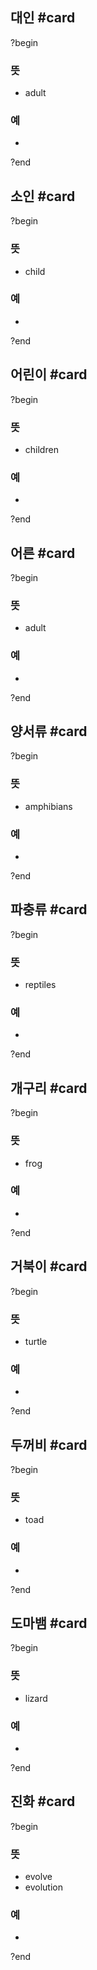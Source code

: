## 대인 #card
?begin
### 뜻
- adult
### 예
-
?end


## 소인 #card
?begin
### 뜻
- child
### 예
-
<!--SR:!2025-08-14,78,270-->
?end


## 어린이 #card
?begin
### 뜻
- children
### 예
-
<!--SR:!2025-06-26,1,250-->
?end


## 어른 #card
?begin
### 뜻
- adult
### 예
-
?end

## 양서류 #card
?begin
### 뜻
- amphibians
### 예
-
?end

## 파충류 #card
?begin
### 뜻
- reptiles
### 예
-
?end

## 개구리 #card
?begin
### 뜻
- frog
### 예
-
?end

## 거북이 #card
?begin
### 뜻
- turtle
### 예
-
?end

## 두꺼비 #card
?begin
### 뜻
- toad
### 예
-
?end

## 도마뱀 #card
?begin
### 뜻
- lizard
### 예
-
?end

## 진화 #card
?begin
### 뜻
- evolve
- evolution
### 예
-
?end
